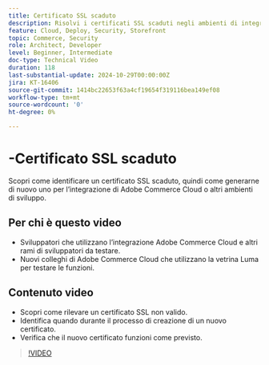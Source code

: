 ```yaml
---
title: Certificato SSL scaduto
description: Risolvi i certificati SSL scaduti negli ambienti di integrazione Adobe Commerce Cloud.
feature: Cloud, Deploy, Security, Storefront
topic: Commerce, Security
role: Architect, Developer
level: Beginner, Intermediate
doc-type: Technical Video
duration: 118
last-substantial-update: 2024-10-29T00:00:00Z
jira: KT-16406
source-git-commit: 1414bc22653f63a4cf19654f319116bea149ef08
workflow-type: tm+mt
source-wordcount: '0'
ht-degree: 0%

---
```



# -Certificato SSL scaduto

Scopri come identificare un certificato SSL scaduto, quindi come generarne di nuovo uno per l’integrazione di Adobe Commerce Cloud o altri ambienti di sviluppo.

## Per chi è questo video

- Sviluppatori che utilizzano l’integrazione Adobe Commerce Cloud e altri rami di sviluppatori da testare.
- Nuovi colleghi di Adobe Commerce Cloud che utilizzano la vetrina Luma per testare le funzioni.

## Contenuto video

- Scopri come rilevare un certificato SSL non valido.
- Identifica quando durante il processo di creazione di un nuovo certificato.
- Verifica che il nuovo certificato funzioni come previsto. &#x200B;

>[!VIDEO](https://video.tv.adobe.com/v/3435751?learn=on)
